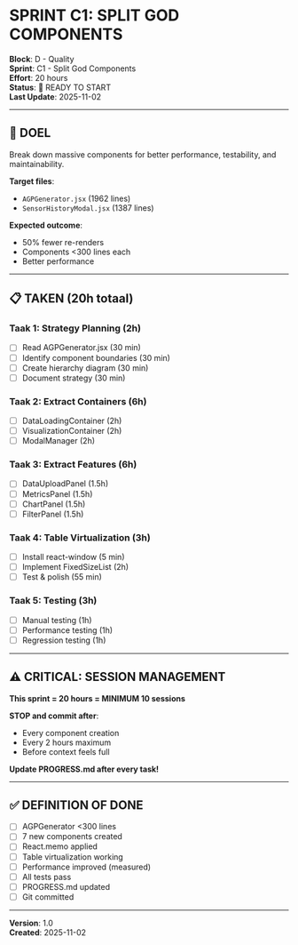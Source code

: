 # SPRINT C1: SPLIT GOD COMPONENTS

**Block**: D - Quality  
**Sprint**: C1 - Split God Components  
**Effort**: 20 hours  
**Status**: 🔄 READY TO START  
**Last Update**: 2025-11-02

---

## 🎯 DOEL

Break down massive components for better performance, testability, and maintainability.

**Target files**:
- `AGPGenerator.jsx` (1962 lines)
- `SensorHistoryModal.jsx` (1387 lines)

**Expected outcome**:
- 50% fewer re-renders
- Components <300 lines each
- Better performance

---

## 📋 TAKEN (20h totaal)

### Taak 1: Strategy Planning (2h)
- [ ] Read AGPGenerator.jsx (30 min)
- [ ] Identify component boundaries (30 min)
- [ ] Create hierarchy diagram (30 min)
- [ ] Document strategy (30 min)

### Taak 2: Extract Containers (6h)
- [ ] DataLoadingContainer (2h)
- [ ] VisualizationContainer (2h)
- [ ] ModalManager (2h)

### Taak 3: Extract Features (6h)
- [ ] DataUploadPanel (1.5h)
- [ ] MetricsPanel (1.5h)
- [ ] ChartPanel (1.5h)
- [ ] FilterPanel (1.5h)

### Taak 4: Table Virtualization (3h)
- [ ] Install react-window (5 min)
- [ ] Implement FixedSizeList (2h)
- [ ] Test & polish (55 min)

### Taak 5: Testing (3h)
- [ ] Manual testing (1h)
- [ ] Performance testing (1h)
- [ ] Regression testing (1h)

---

## ⚠️ CRITICAL: SESSION MANAGEMENT

**This sprint = 20 hours = MINIMUM 10 sessions**

**STOP and commit after**:
- Every component creation
- Every 2 hours maximum
- Before context feels full

**Update PROGRESS.md after every task!**

---

## ✅ DEFINITION OF DONE

- [ ] AGPGenerator <300 lines
- [ ] 7 new components created
- [ ] React.memo applied
- [ ] Table virtualization working
- [ ] Performance improved (measured)
- [ ] All tests pass
- [ ] PROGRESS.md updated
- [ ] Git committed

---

**Version**: 1.0  
**Created**: 2025-11-02
